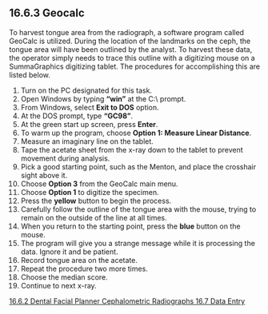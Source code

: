 ## 16.6.3 Geocalc

To harvest tongue area from the radiograph, a software program called GeoCalc is utilized.  During the location of the landmarks on the ceph, the tongue area will have been outlined by the analyst. To harvest these data, the operator simply needs to trace this outline with a digitizing mouse on a SummaGraphics digitizing tablet.  The procedures for accomplishing this are listed below.

1. Turn on the PC designated for this task.
2. Open Windows by typing **“win”** at the C:\ prompt.
3. From Windows, select **Exit to DOS** option.
4. At the DOS prompt, type **“GC98”**.
5. At the green start up screen, press **Enter**.
6. To warm up the program, choose **Option 1: Measure Linear Distance**.
7. Measure an imaginary line on the tablet.
8. Tape the acetate sheet from the x-ray down to the tablet to prevent movement during analysis.
9. Pick a good starting point, such as the Menton, and place the crosshair sight above it.
10. Choose **Option 3** from the GeoCalc main menu.
11. Choose **Option 1** to digitize the specimen.
12. Press the **yellow** button to begin the process.
13. Carefully follow the outline of the tongue area with the mouse, trying to remain on the outside of the line at all times.
14. When you return to the starting point, press the **blue** button on the mouse.
15. The program will give you a strange message while it is processing the data.  Ignore it and be patient.
16. Record tongue area on the acetate.
17. Repeat the procedure two more times.
18. Choose the median score.
19. Continue to next x-ray.


<div class="center">
<div class="btn-group">
  <a href=":pages_path:/manuals/cephalometric-radiographs/16-06-02-dental-facial-planner.md" class="btn btn-default">
    <span class="glyphicon glyphicon-chevron-left"></span>
    16.6.2 Dental Facial Planner
  </a>

  <a href=":pages_path:/manuals/cephalometric-radiographs" class="btn btn-default">
    <span class="glyphicon glyphicon-chevron-up"></span>
    Cephalometric Radiographs
  </a>

  <a href=":pages_path:/manuals/cephalometric-radiographs/16-07-data-entry.md" class="btn btn-success">
    16.7 Data Entry
    <span class="glyphicon glyphicon-chevron-right"></span>
  </a>
</div>
</div>
